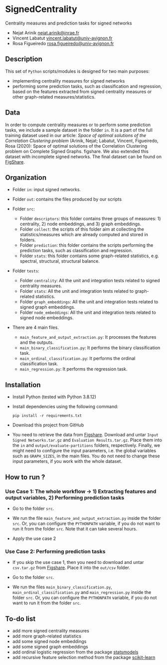 # SignedCentrality

Centrality measures and prediction tasks for signed networks

* Nejat Arinik [nejat.arinik@inrae.fr](mailto:nejat.arinik@inrae.fr)
* Vincent Labatut [vincent.labatut@univ-avignon.fr](mailto:vincent.labatut@univ-avignon.fr)
* Rosa Figueiredo [rosa.figueiredo@univ-avignon.fr](mailto:rosa.figueiredo@univ-avignon.fr)



## Description

This set of `Python` scripts/modules is designed for two main purposes:

* implementing centrality measures for signed networks
* performing some prediction tasks, such as classification and regression, based on the features extracted from signed centrality measures or other graph-related measures/statistics. 



## Data

In order to compute centrality measures or to perform some prediction tasks, we include a sample dataset in the folder `in`. It is a part of the full training dataset used in our article: *Space of optimal solutions of the Correlation Clustering problem* (Arinik, Nejat; Labatut, Vincent, Figueiredo, Rosa (2020): Space of optimal solutions of the Correlation Clustering problem on Complete Signed Graphs. figshare. We also extended this dataset with incomplete signed networks. The final dataset can be found on [FigShare](https://doi.org/10.6084/m9.figshare.19350284).



## Organization

* Folder `in`: input signed networks.

* Folder `out`: contains the files produced by our scripts

* Folder `src`: 

  * Folder `descriptors`: this folder contains three groups of measures: 1) centrality, 2) node embeddings, and 3) graph embeddings.
  * Folder `collect`: the scripts of this folder aim at collecting the statistics/measures which are already computed and stored in folders.
  * Folder `prediction`: this folder contains the scripts performing the prediction tasks, such as classification and regression.
  * Folder `stats`: this folder contains some graph-related statistics, e.g. spectral, structural, structural balance.

* Folder `tests`: 

  * Folder `centrality`:  All the unit and integration tests related to signed centrality measures.
  * Folder `stats`: All the unit and integration tests related to graph-related statistics.
  * Folder `graph_embeddings`: All the unit and integration tests related to signed graph embeddings.
  * Folder `node_embeddings`: All the unit and integration tests related to signed node embeddings.

* There are 4 main files.

  * `main_feature_and_output_extraction.py`: It processes the features and the outputs.
  * `main_binary_classification.py`: It performs the binary classification task.
  * `main_ordinal_classification.py`: It performs the ordinal classification task.
  * `main_regression.py`: It performs the regression task.



## Installation

* Install Python (tested with Python 3.8.12)

* Install dependencies using the following command:

  ```
  pip install -r requirements.txt
  ```

* Download this project from GitHub

* You need to retrieve the data from [Figshare](https://doi.org/10.6084/m9.figshare.19350284). Download and untar `Input Signed Networks.tar.gz` and `Evaluation Results.tar.gz`.  Place them into the `in` and `output/evaluate-partitions` folders, respectively. Finally, we might need to configure the input parameters, i.e. the global variables such as `GRAPH_SIZES`, in the main files. You do not need to change these input parameters, if you work with the whole dataset. 
  


## How to run ?

### Use Case 1: The whole workflow -> 1) Extracting features and output variables, 2) Performing prediction tasks

* Go to the folder `src`.

* We run the file `main_feature_and_output_extraction.py` inside the folder `src`. Or, you can configure the `PYTHONPATH` variable, if you do not want to run it from the folder `src`. Note that it can take several hours.

* Apply the use case 2



### Use Case 2: Performing prediction tasks

* If you skip the use case 1, then you need to download and untar `csv.tar.gz` from [Figshare](https://doi.org/10.6084/m9.figshare.19350284). Place it into the `out/csv` folder.

* Go to the folder `src`.

* We run the files `main_binary_classification.py`, `main_ordinal_classification.py` and `main_regression.py` inside the folder `src`. Or, you can configure the `PYTHONPATH` variable, if you do not want to run it from the folder `src`.




## To-do list

* add more signed centrality measures
* add more graph-related statistics
* add some signed node embeddings
* add some signed graph embeddings
* add ordinal logistic regression from the package [statsmodels](https://www.statsmodels.org/devel/examples/notebooks/generated/ordinal_regression.html)
* add recursive feature selection method from the package [scikit-learn](https://scikit-learn.org/stable/modules/feature_selection.html#rfe)
